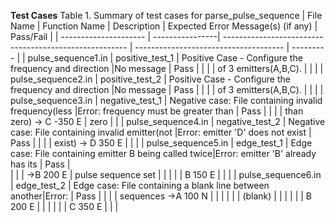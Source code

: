 

**Test Cases**
Table 1. Summary of test cases for parse_pulse_sequence
| File Name             | Function Name   | Description                                            | Expected Error Message(s) (if any)    | Pass/Fail |
| --------------------- | ----------------| ------------------------------------------------------ | ------------------------------------- | --------- |
| pulse_sequence1.in    | positive_test_1 | Positive Case - Configure the frequency and direction  |No message                             | Pass      |
|                       |                 |  of 3 emitters(A,B,C).                                 |                                       |           |
| pulse_sequence2.in    | positive_test_2 | Positive Case - Configure the frequency and direction  |No message                             | Pass      |
|                       |                 |  of 3 emitters(A,B,C).                                 |                                       |           |
| pulse_sequence3.in    | negative_test_1 | Negative case: File containing invalid frequency(less  |Error: frequency must be greater than  | Pass      |
|                       |                 |  than zero) -> C -350 E                                | zero                                  |           |
| pulse_sequence4.in    | negative_test_2 | Negative case: File containing invalid emitter(not     |Error: emitter 'D' does not exist      | Pass      |
|                       |                 |  exist) -> D 350 E                                     |                                       |           |
| pulse_sequence5.in    | edge_test_1     | Edge case: File containing emitter B being called twice|Error: emitter 'B' already has its     | Pass      |                              
|                       |                 |  ->B 200 E                                             | pulse sequence set                    |           |
|                       |                 |    B 150 E                                             |                                       |           |
| pulse_sequence6.in    | edge_test_2     | Edge case: File containing a blank line between another|Error: <symbol> <frequency> <direction>| Pass      |
|                       |                 |  sequences ->A 100 N                                   |                                       |           | 
|                       |                 |              (blank)                                   |                                       |           | 
|                       |                 |              B 200 E                                   |                                       |           | 
|                       |                 |              C 350 E                                   |                                       |           | 

